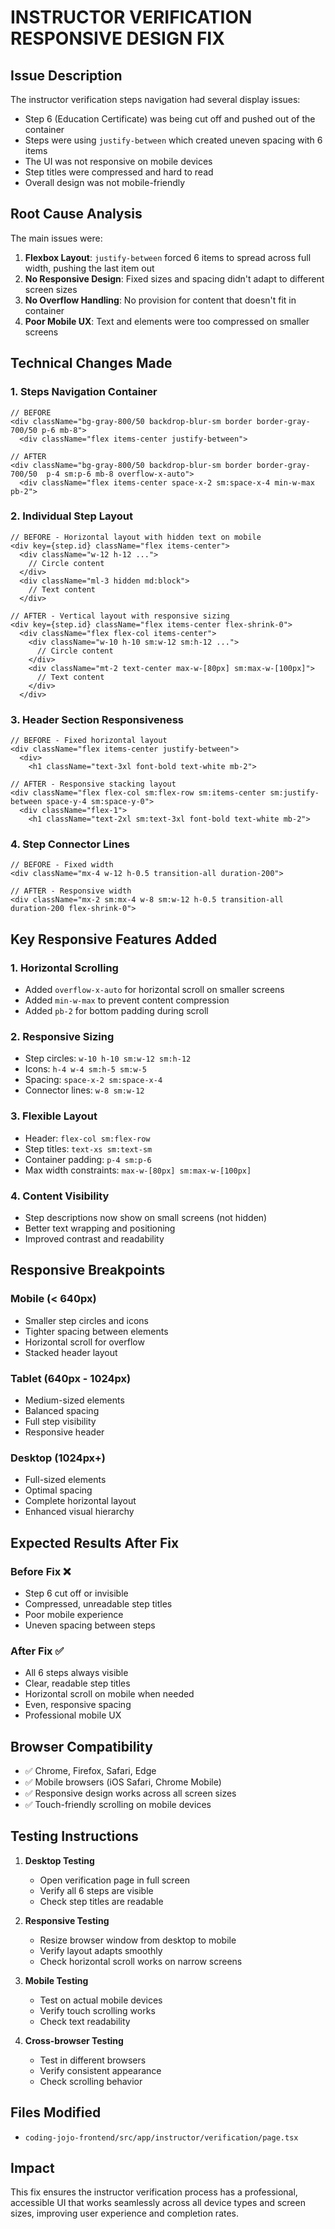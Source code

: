 # INSTRUCTOR VERIFICATION RESPONSIVE DESIGN FIX

## Issue Description
The instructor verification steps navigation had several display issues:
- Step 6 (Education Certificate) was being cut off and pushed out of the container
- Steps were using `justify-between` which created uneven spacing with 6 items
- The UI was not responsive on mobile devices
- Step titles were compressed and hard to read
- Overall design was not mobile-friendly

## Root Cause Analysis
The main issues were:
1. **Flexbox Layout**: `justify-between` forced 6 items to spread across full width, pushing the last item out
2. **No Responsive Design**: Fixed sizes and spacing didn't adapt to different screen sizes
3. **No Overflow Handling**: No provision for content that doesn't fit in container
4. **Poor Mobile UX**: Text and elements were too compressed on smaller screens

## Technical Changes Made

### 1. Steps Navigation Container
```tsx
// BEFORE
<div className="bg-gray-800/50 backdrop-blur-sm border border-gray-700/50 p-6 mb-8">
  <div className="flex items-center justify-between">

// AFTER
<div className="bg-gray-800/50 backdrop-blur-sm border border-gray-700/50  p-4 sm:p-6 mb-8 overflow-x-auto">
  <div className="flex items-center space-x-2 sm:space-x-4 min-w-max pb-2">
```

### 2. Individual Step Layout
```tsx
// BEFORE - Horizontal layout with hidden text on mobile
<div key={step.id} className="flex items-center">
  <div className="w-12 h-12 ...">
    // Circle content
  </div>
  <div className="ml-3 hidden md:block">
    // Text content
  </div>

// AFTER - Vertical layout with responsive sizing
<div key={step.id} className="flex items-center flex-shrink-0">
  <div className="flex flex-col items-center">
    <div className="w-10 h-10 sm:w-12 sm:h-12 ...">
      // Circle content
    </div>
    <div className="mt-2 text-center max-w-[80px] sm:max-w-[100px]">
      // Text content
    </div>
  </div>
```

### 3. Header Section Responsiveness
```tsx
// BEFORE - Fixed horizontal layout
<div className="flex items-center justify-between">
  <div>
    <h1 className="text-3xl font-bold text-white mb-2">

// AFTER - Responsive stacking layout
<div className="flex flex-col sm:flex-row sm:items-center sm:justify-between space-y-4 sm:space-y-0">
  <div className="flex-1">
    <h1 className="text-2xl sm:text-3xl font-bold text-white mb-2">
```

### 4. Step Connector Lines
```tsx
// BEFORE - Fixed width
<div className="mx-4 w-12 h-0.5 transition-all duration-200">

// AFTER - Responsive width
<div className="mx-2 sm:mx-4 w-8 sm:w-12 h-0.5 transition-all duration-200 flex-shrink-0">
```

## Key Responsive Features Added

### 1. **Horizontal Scrolling**
- Added `overflow-x-auto` for horizontal scroll on smaller screens
- Added `min-w-max` to prevent content compression
- Added `pb-2` for bottom padding during scroll

### 2. **Responsive Sizing**
- Step circles: `w-10 h-10 sm:w-12 sm:h-12`
- Icons: `h-4 w-4 sm:h-5 sm:w-5`
- Spacing: `space-x-2 sm:space-x-4`
- Connector lines: `w-8 sm:w-12`

### 3. **Flexible Layout**
- Header: `flex-col sm:flex-row`
- Step titles: `text-xs sm:text-sm`
- Container padding: `p-4 sm:p-6`
- Max width constraints: `max-w-[80px] sm:max-w-[100px]`

### 4. **Content Visibility**
- Step descriptions now show on small screens (not hidden)
- Better text wrapping and positioning
- Improved contrast and readability

## Responsive Breakpoints

### Mobile (< 640px)
- Smaller step circles and icons
- Tighter spacing between elements
- Horizontal scroll for overflow
- Stacked header layout

### Tablet (640px - 1024px)
- Medium-sized elements
- Balanced spacing
- Full step visibility
- Responsive header

### Desktop (1024px+)
- Full-sized elements
- Optimal spacing
- Complete horizontal layout
- Enhanced visual hierarchy

## Expected Results After Fix

### Before Fix ❌
- Step 6 cut off or invisible
- Compressed, unreadable step titles
- Poor mobile experience
- Uneven spacing between steps

### After Fix ✅
- All 6 steps always visible
- Clear, readable step titles
- Horizontal scroll on mobile when needed
- Even, responsive spacing
- Professional mobile UX

## Browser Compatibility
- ✅ Chrome, Firefox, Safari, Edge
- ✅ Mobile browsers (iOS Safari, Chrome Mobile)
- ✅ Responsive design works across all screen sizes
- ✅ Touch-friendly scrolling on mobile devices

## Testing Instructions

1. **Desktop Testing**
   - Open verification page in full screen
   - Verify all 6 steps are visible
   - Check step titles are readable

2. **Responsive Testing**
   - Resize browser window from desktop to mobile
   - Verify layout adapts smoothly
   - Check horizontal scroll works on narrow screens

3. **Mobile Testing**
   - Test on actual mobile devices
   - Verify touch scrolling works
   - Check text readability

4. **Cross-browser Testing**
   - Test in different browsers
   - Verify consistent appearance
   - Check scrolling behavior

## Files Modified
- `coding-jojo-frontend/src/app/instructor/verification/page.tsx`

## Impact
This fix ensures the instructor verification process has a professional, accessible UI that works seamlessly across all device types and screen sizes, improving user experience and completion rates.
